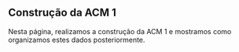 ## Construção da ACM 1

Nesta página, realizamos a construção da ACM 1 e mostramos como organizamos estes dados posteriormente.
